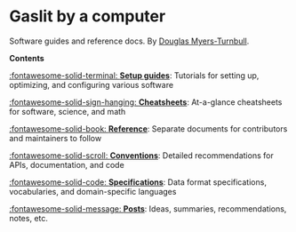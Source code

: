 <!--
SPDX-FileCopyrightText: Copyright 2017-2024, Douglas Myers-Turnbull
SPDX-PackageHomePage: https://dmyersturnbull.github.io
SPDX-License-Identifier: CC-BY-SA-4.0
-->

# Gaslit by a computer

Software guides and reference docs.
By [Douglas Myers-Turnbull](https://dmyersturnbull.com).

<strong class="index">Contents</strong>

[:fontawesome-solid-terminal: **Setup guides**](guide/index.md):
Tutorials for setting up, optimizing, and configuring various software

[:fontawesome-solid-sign-hanging: **Cheatsheets**](cheatsheet/index.md):
At-a-glance cheatsheets for software, science, and math

[:fontawesome-solid-book: **Reference**](ref/index.md):
Separate documents for contributors and maintainers to follow

[:fontawesome-solid-scroll: **Conventions**](convention/index.md):
Detailed recommendations for APIs, documentation, and code

[:fontawesome-solid-code: **Specifications**](spec/index.md):
Data format specifications, vocabularies, and domain-specific languages

[:fontawesome-solid-message: **Posts**](post/index.md):
Ideas, summaries, recommendations, notes, etc.
